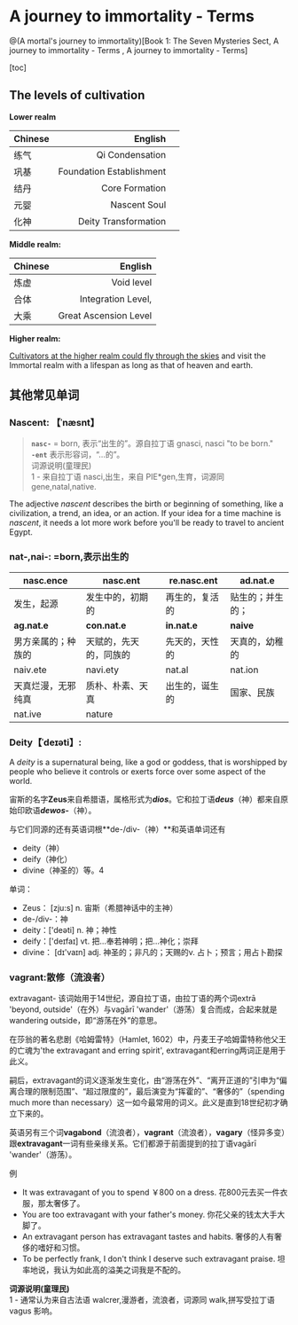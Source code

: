 # A journey to immortality - Terms 
@(A mortal's journey to immortality)[Book 1: The Seven Mysteries Sect, A journey to immortality - Terms , A journey to immortality - Terms]

[toc]



## The levels of cultivation

**Lower realm**

| Chinese| English |  |
| :-------- | --------:| --------- |
| 练气|   Qi Condensation|  |
| 巩基|   Foundation Establishment|  |
| 结丹|   Core Formation|  |
| 元婴|   Nascent Soul |  |
| 化神|   Deity Transformation|  |



**Middle realm:**

| Chinese| English |
| :-------- | --------:|
| 炼虚|   Void level |
| 合体|   Integration Level,|
| 大乘|   Great Ascension Level|

**Higher realm:**

 [Cultivators at the higher realm could fly through the skies](https://www.wuxiaworld.com/novel/rmji/rmji-chapter-127) and visit the Immortal realm with a lifespan as long as that of heaven and earth.

## 其他常见单词

### **Nascent:** 【ˈnæsnt】

> **`nasc-`** = born, 表示“出生的”。源自拉丁语 gnasci, nasci "to be born."<br/>**`-ent`** 表示形容词，“…的”。<br/>词源说明(童理民)  <br/>1 - 来自拉丁语 nasci,出生，来自 PIE*gen,生育，词源同 gene,natal,native.

The adjective *nascent* describes the birth or beginning of something, like a civilization, a trend, an idea, or an action. If your idea for a time machine is *nascent*, it needs a lot more work before you'll be ready to travel to ancient Egypt.



### **nat-,nai-: =born,表示出生的**

| nasc.ence          | nasc.ent               | re.nasc.ent    | ad.nat.e         |
| ------------------ | ---------------------- | -------------- | ---------------- |
| 发生，起源         | 发生中的，初期的       | 再生的，复活的 | 贴生的；并生的； |
| **ag.nat.e**       | **con.nat.e**          | **in.nat.e**   | **naive**        |
| 男方亲属的；种族的 | 天赋的，先天的，同族的 | 先天的，天性的 | 天真的，幼稚的   |
| naiv.ete           | navi.ety               | nat.al         | nat.ion          |
| 天真烂漫，无邪纯真 | 质朴、朴素、天真       | 出生的，诞生的 | 国家、民族       |
| nat.ive            | nature                 |                |                  |



### **Deity**【ˈdeɪəti】:

A *deity* is a supernatural being, like a god or goddess, that is worshipped by people who believe it controls or exerts force over some aspect of the world.

宙斯的名字**Zeus**来自希腊语，属格形式为***dios***。它和拉丁语***deus***（神）都来自原始印欧语***dewos*-**（神）。

与它们同源的还有英语词根**de-/div-（神）**和英语单词还有

- deity（神）
- deify（神化）
- divine（神圣的）等。4

单词：

- Zeus： [zju:s] n. 宙斯（希腊神话中的主神）
- de-/div-：神
- deity：['deəti] n. 神；神性
- deify：['deɪfaɪ] vt. 把…奉若神明；把…神化；崇拜
- divine： [dɪ'vaɪn] adj. 神圣的；非凡的；天赐的v. 占卜；预言；用占卜勘探



### vagrant:散修（流浪者）

extravagant- 该词始用于14世纪，源自拉丁语，由拉丁语的两个词extrā 'beyond, outside'（在外）与vagārī 'wander'（游荡）复合而成，合起来就是wandering outside，即“游荡在外”的意思。

在莎翁的著名悲剧《哈姆雷特》（Hamlet, 1602）中，丹麦王子哈姆雷特称他父王的亡魂为'the extravagant and erring spirit', extravagant和erring两词正是用于此义。

嗣后，extravagant的词义逐渐发生变化，由“游荡在外”、“离开正道的”引申为“偏离合理的限制范围”、“超过限度的”，最后演变为“挥霍的”、“奢侈的”（spending much more than necessary）这一如今最常用的词义。此义是直到18世纪初才确立下来的。

英语另有三个词**vagabond**（流浪者），**vagrant**（流浪者），**vagary**（怪异多变）跟**extravagant**一词有些亲缘关系。它们都源于前面提到的拉丁语vagārī 'wander'（游荡）。

例　

- It was extravagant of you to spend ￥800 on a dress. 花800元去买一件衣服，那太奢侈了。
- You are too extravagant with your father's money. 你花父亲的钱太大手大脚了。
- An extravagant person has extravagant tastes and habits. 奢侈的人有奢侈的嗜好和习惯。
- To be perfectly frank, I don't think I deserve such extravagant praise. 坦率地说，我认为如此高的溢美之词我是不配的。

**词源说明(童理民)**  
1 - 通常认为来自古法语 walcrer,漫游者，流浪者，词源同 walk,拼写受拉丁语 vagus 影响。
